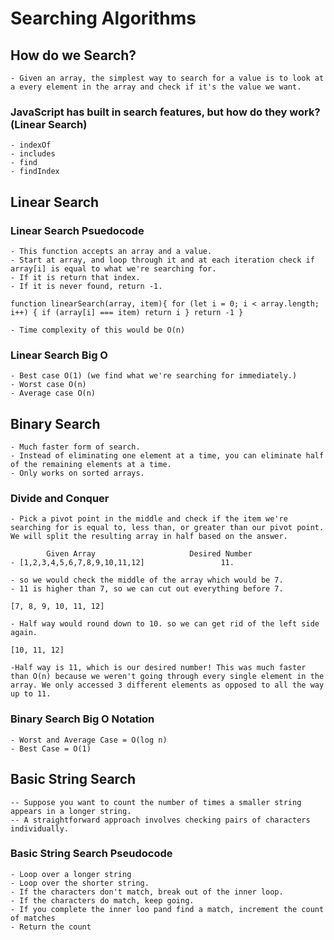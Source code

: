 # Searching Algorithms

## How do we Search? 
    - Given an array, the simplest way to search for a value is to look at a every element in the array and check if it's the value we want. 

### JavaScript has built in search features, but how do they work? (Linear Search)
    - indexOf
    - includes
    - find
    - findIndex

## Linear Search
  
### Linear Search Psuedocode
    - This function accepts an array and a value. 
    - Start at array, and loop through it and at each iteration check if array[i] is equal to what we're searching for.
    - If it is return that index.
    - If it is never found, return -1.

`
  function linearSearch(array, item){
 for (let i = 0; i < array.length; i++) {
     if (array[i] === item) return i
 }
 return -1
}
    `

    - Time complexity of this would be O(n)

### Linear Search Big O
    - Best case O(1) (we find what we're searching for immediately.)
    - Worst case O(n)
    - Average case O(n)

## Binary Search
    - Much faster form of search.
    - Instead of eliminating one element at a time, you can eliminate half of the remaining elements at a time. 
    - Only works on sorted arrays. 

### Divide and Conquer
    - Pick a pivot point in the middle and check if the item we're searching for is equal to, less than, or greater than our pivot point. We will split the resulting array in half based on the answer.

            Given Array                     Desired Number
    - [1,2,3,4,5,6,7,8,9,10,11,12]                 11.

    - so we would check the middle of the array which would be 7. 
    - 11 is higher than 7, so we can cut out everything before 7. 

    [7, 8, 9, 10, 11, 12]

    - Half way would round down to 10. so we can get rid of the left side again. 

    [10, 11, 12]

    -Half way is 11, which is our desired number! This was much faster than O(n) because we weren't going through every single element in the array. We only accessed 3 different elements as opposed to all the way up to 11. 

### Binary Search Big O Notation
    - Worst and Average Case = O(log n)
    - Best Case = O(1)

## Basic String Search
    -- Suppose you want to count the number of times a smaller string appears in a longer string.
    -- A straightforward approach involves checking pairs of characters individually.

   ### Basic String Search Pseudocode
    - Loop over a longer string
    - Loop over the shorter string. 
    - If the characters don't match, break out of the inner loop. 
    - If the characters do match, keep going.
    - If you complete the inner loo pand find a match, increment the count of matches
    - Return the count
